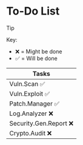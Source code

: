 # To-Do List

> [!TIP]
> Key:
> - ❌ = Might be done
> - ✅ = Will be done

| Tasks                  |
|------------------------|
| Vuln.Scan  ✅           |
| Vuln.Exploit  ✅        |
| Patch.Manager  ✅       |
| Log.Analyzer  ❌        |
| Security.Gen.Report  ❌ |
| Crypto.Audit  ❌        |
